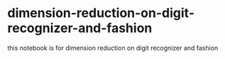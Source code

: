 # dimension-reduction-on-digit-recognizer-and-fashion
this notebook is for dimension reduction on digit recognizer and fashion

